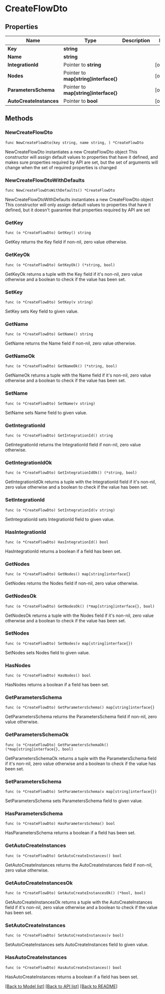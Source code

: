 # CreateFlowDto

## Properties

Name | Type | Description | Notes
------------ | ------------- | ------------- | -------------
**Key** | **string** |  | 
**Name** | **string** |  | 
**IntegrationId** | Pointer to **string** |  | [optional] 
**Nodes** | Pointer to **map[string]interface{}** |  | [optional] 
**ParametersSchema** | Pointer to **map[string]interface{}** |  | [optional] 
**AutoCreateInstances** | Pointer to **bool** |  | [optional] 

## Methods

### NewCreateFlowDto

`func NewCreateFlowDto(key string, name string, ) *CreateFlowDto`

NewCreateFlowDto instantiates a new CreateFlowDto object
This constructor will assign default values to properties that have it defined,
and makes sure properties required by API are set, but the set of arguments
will change when the set of required properties is changed

### NewCreateFlowDtoWithDefaults

`func NewCreateFlowDtoWithDefaults() *CreateFlowDto`

NewCreateFlowDtoWithDefaults instantiates a new CreateFlowDto object
This constructor will only assign default values to properties that have it defined,
but it doesn't guarantee that properties required by API are set

### GetKey

`func (o *CreateFlowDto) GetKey() string`

GetKey returns the Key field if non-nil, zero value otherwise.

### GetKeyOk

`func (o *CreateFlowDto) GetKeyOk() (*string, bool)`

GetKeyOk returns a tuple with the Key field if it's non-nil, zero value otherwise
and a boolean to check if the value has been set.

### SetKey

`func (o *CreateFlowDto) SetKey(v string)`

SetKey sets Key field to given value.


### GetName

`func (o *CreateFlowDto) GetName() string`

GetName returns the Name field if non-nil, zero value otherwise.

### GetNameOk

`func (o *CreateFlowDto) GetNameOk() (*string, bool)`

GetNameOk returns a tuple with the Name field if it's non-nil, zero value otherwise
and a boolean to check if the value has been set.

### SetName

`func (o *CreateFlowDto) SetName(v string)`

SetName sets Name field to given value.


### GetIntegrationId

`func (o *CreateFlowDto) GetIntegrationId() string`

GetIntegrationId returns the IntegrationId field if non-nil, zero value otherwise.

### GetIntegrationIdOk

`func (o *CreateFlowDto) GetIntegrationIdOk() (*string, bool)`

GetIntegrationIdOk returns a tuple with the IntegrationId field if it's non-nil, zero value otherwise
and a boolean to check if the value has been set.

### SetIntegrationId

`func (o *CreateFlowDto) SetIntegrationId(v string)`

SetIntegrationId sets IntegrationId field to given value.

### HasIntegrationId

`func (o *CreateFlowDto) HasIntegrationId() bool`

HasIntegrationId returns a boolean if a field has been set.

### GetNodes

`func (o *CreateFlowDto) GetNodes() map[string]interface{}`

GetNodes returns the Nodes field if non-nil, zero value otherwise.

### GetNodesOk

`func (o *CreateFlowDto) GetNodesOk() (*map[string]interface{}, bool)`

GetNodesOk returns a tuple with the Nodes field if it's non-nil, zero value otherwise
and a boolean to check if the value has been set.

### SetNodes

`func (o *CreateFlowDto) SetNodes(v map[string]interface{})`

SetNodes sets Nodes field to given value.

### HasNodes

`func (o *CreateFlowDto) HasNodes() bool`

HasNodes returns a boolean if a field has been set.

### GetParametersSchema

`func (o *CreateFlowDto) GetParametersSchema() map[string]interface{}`

GetParametersSchema returns the ParametersSchema field if non-nil, zero value otherwise.

### GetParametersSchemaOk

`func (o *CreateFlowDto) GetParametersSchemaOk() (*map[string]interface{}, bool)`

GetParametersSchemaOk returns a tuple with the ParametersSchema field if it's non-nil, zero value otherwise
and a boolean to check if the value has been set.

### SetParametersSchema

`func (o *CreateFlowDto) SetParametersSchema(v map[string]interface{})`

SetParametersSchema sets ParametersSchema field to given value.

### HasParametersSchema

`func (o *CreateFlowDto) HasParametersSchema() bool`

HasParametersSchema returns a boolean if a field has been set.

### GetAutoCreateInstances

`func (o *CreateFlowDto) GetAutoCreateInstances() bool`

GetAutoCreateInstances returns the AutoCreateInstances field if non-nil, zero value otherwise.

### GetAutoCreateInstancesOk

`func (o *CreateFlowDto) GetAutoCreateInstancesOk() (*bool, bool)`

GetAutoCreateInstancesOk returns a tuple with the AutoCreateInstances field if it's non-nil, zero value otherwise
and a boolean to check if the value has been set.

### SetAutoCreateInstances

`func (o *CreateFlowDto) SetAutoCreateInstances(v bool)`

SetAutoCreateInstances sets AutoCreateInstances field to given value.

### HasAutoCreateInstances

`func (o *CreateFlowDto) HasAutoCreateInstances() bool`

HasAutoCreateInstances returns a boolean if a field has been set.


[[Back to Model list]](../README.md#documentation-for-models) [[Back to API list]](../README.md#documentation-for-api-endpoints) [[Back to README]](../README.md)


